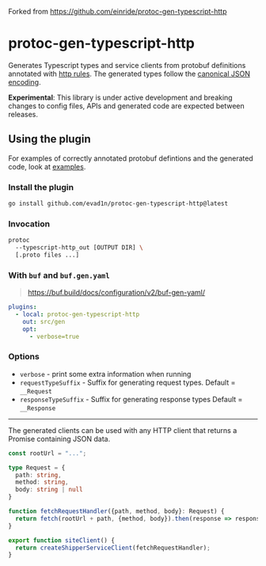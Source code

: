 Forked from https://github.com/einride/protoc-gen-typescript-http

# protoc-gen-typescript-http

Generates Typescript types and service clients from protobuf definitions
annotated with
[http rules](https://github.com/googleapis/googleapis/blob/master/google/api/http.proto).
The generated types follow the
[canonical JSON encoding](https://developers.google.com/protocol-buffers/docs/proto3#json).

**Experimental**: This library is under active development and breaking changes
to config files, APIs and generated code are expected between releases.

## Using the plugin

For examples of correctly annotated protobuf defintions and the generated code,
look at [examples](./examples).

### Install the plugin

```bash
go install github.com/evad1n/protoc-gen-typescript-http@latest
```

### Invocation

```bash
protoc
  --typescript-http_out [OUTPUT DIR] \
  [.proto files ...]
```

### With `buf` and `buf.gen.yaml`

> https://buf.build/docs/configuration/v2/buf-gen-yaml/

```yml
plugins:
  - local: protoc-gen-typescript-http
    out: src/gen
    opt:
      - verbose=true
```

### Options

- `verbose` - print some extra information when running
- `requestTypeSuffix` - Suffix for generating request types. Default = `__Request`
- `responseTypeSuffix` - Suffix for generating response types Default = `__Response`

______________________________________________________________________

The generated clients can be used with any HTTP client that returns a Promise
containing JSON data.

```typescript
const rootUrl = "...";

type Request = {
  path: string,
  method: string,
  body: string | null
}

function fetchRequestHandler({path, method, body}: Request) {
  return fetch(rootUrl + path, {method, body}).then(response => response.json())
}

export function siteClient() {
  return createShipperServiceClient(fetchRequestHandler);
}
```
